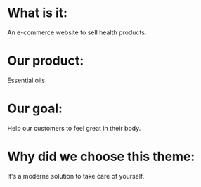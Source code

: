 # What is it:
An e-commerce website to sell health products.

# Our product:
Essential oils

# Our goal:
Help our customers to feel great in their body.

# Why did we choose this theme:
It's a moderne solution to take care of yourself.